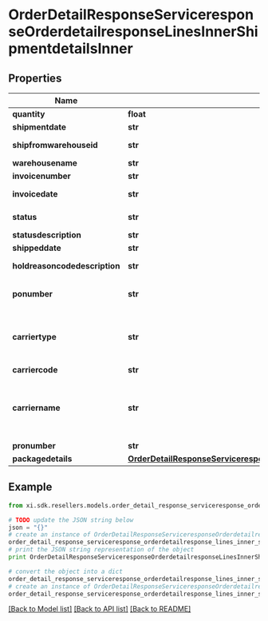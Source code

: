# OrderDetailResponseServiceresponseOrderdetailresponseLinesInnerShipmentdetailsInner


## Properties

Name | Type | Description | Notes
------------ | ------------- | ------------- | -------------
**quantity** | **float** | quantity shipped | [optional] 
**shipmentdate** | **str** | date of shipment | [optional] 
**shipfromwarehouseid** | **str** | Warehouse product was shipped from | [optional] 
**warehousename** | **str** | name of the warehouse | [optional] 
**invoicenumber** | **str** | Invoice Number | [optional] 
**invoicedate** | **str** | date on the invoice generated | [optional] 
**status** | **str** | code for current Status of the order | [optional] 
**statusdescription** | **str** | Description of status | [optional] 
**shippeddate** | **str** | date of shipment | [optional] 
**holdreasoncodedescription** | **str** | Description of the code if the order is on hold | [optional] 
**ponumber** | **str** | Ingram PO Number to vendors for direct ship orders | [optional] 
**carriertype** | **str** | Helps to determine shipment type. for e.g. LTL is used for heavy shipment. SML is used for light shipment | [optional] 
**carriercode** | **str** |  | [optional] 
**carriername** | **str** | Name of the carrier. If carriername is LTL then the tracking info is in the \&quot;pronumber\&quot; data field | [optional] 
**pronumber** | **str** |  | [optional] 
**packagedetails** | [**OrderDetailResponseServiceresponseOrderdetailresponseLinesInnerShipmentdetailsInnerPackagedetails**](OrderDetailResponseServiceresponseOrderdetailresponseLinesInnerShipmentdetailsInnerPackagedetails.md) |  | [optional] 

## Example

```python
from xi.sdk.resellers.models.order_detail_response_serviceresponse_orderdetailresponse_lines_inner_shipmentdetails_inner import OrderDetailResponseServiceresponseOrderdetailresponseLinesInnerShipmentdetailsInner

# TODO update the JSON string below
json = "{}"
# create an instance of OrderDetailResponseServiceresponseOrderdetailresponseLinesInnerShipmentdetailsInner from a JSON string
order_detail_response_serviceresponse_orderdetailresponse_lines_inner_shipmentdetails_inner_instance = OrderDetailResponseServiceresponseOrderdetailresponseLinesInnerShipmentdetailsInner.from_json(json)
# print the JSON string representation of the object
print OrderDetailResponseServiceresponseOrderdetailresponseLinesInnerShipmentdetailsInner.to_json()

# convert the object into a dict
order_detail_response_serviceresponse_orderdetailresponse_lines_inner_shipmentdetails_inner_dict = order_detail_response_serviceresponse_orderdetailresponse_lines_inner_shipmentdetails_inner_instance.to_dict()
# create an instance of OrderDetailResponseServiceresponseOrderdetailresponseLinesInnerShipmentdetailsInner from a dict
order_detail_response_serviceresponse_orderdetailresponse_lines_inner_shipmentdetails_inner_form_dict = order_detail_response_serviceresponse_orderdetailresponse_lines_inner_shipmentdetails_inner.from_dict(order_detail_response_serviceresponse_orderdetailresponse_lines_inner_shipmentdetails_inner_dict)
```
[[Back to Model list]](../README.md#documentation-for-models) [[Back to API list]](../README.md#documentation-for-api-endpoints) [[Back to README]](../README.md)



